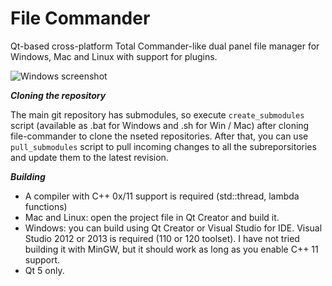 File Commander
==============

   Qt-based cross-platform Total Commander-like dual panel file manager for Windows, Mac and Linux with support for plugins.

![Windows screenshot](/../gh-pages/screenshots/Windows/Clip.jpg?raw=true)

***Cloning the repository***

   The main git repository has submodules, so execute `create_submodules` script (available as .bat for Windows and .sh for Win / Mac) after cloning file-commander to clone the nseted repositories. After that, you can use `pull_submodules` script to pull incoming changes to all the subreporsitories and update them to the latest revision.

***Building***

* A compiler with C++ 0x/11 support is required (std::thread, lambda functions)
* Mac and Linux: open the project file in Qt Creator and build it.
* Windows: you can build using Qt Creator or Visual Studio for IDE. Visual Studio 2012 or 2013 is required (110 or 120 toolset). I have not tried building it with MinGW, but it should work as long as you enable C++ 11 support.
* Qt 5 only.
